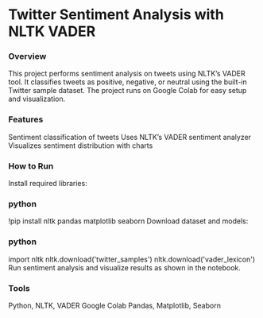 # Twitter Sentiment Analysis with NLTK VADER
### Overview
This project performs sentiment analysis on tweets using NLTK’s VADER tool. It classifies tweets as positive, negative, or neutral using the built-in Twitter sample dataset. The project runs on Google Colab for easy setup and visualization.

### Features
Sentiment classification of tweets
Uses NLTK’s VADER sentiment analyzer
Visualizes sentiment distribution with charts

### How to Run
Install required libraries:

### python
!pip install nltk pandas matplotlib seaborn
Download dataset and models:

### python
import nltk
nltk.download('twitter_samples')
nltk.download('vader_lexicon')
Run sentiment analysis and visualize results as shown in the notebook.

### Tools
Python, NLTK, VADER
Google Colab
Pandas, Matplotlib, Seaborn

